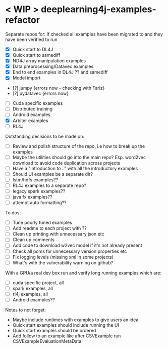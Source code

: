 # < WIP > deeplearning4j-examples-refactor

Separate repos for:
If checked all examples have been migrated to and they have been verified to 
run
- [X] Quick start to DL4J
- [X] Quick start to samediff
- [X] ND4J array manipulation examples
- [X] Data preprocessing/Datavec examples
- [X] End to end examples in DL4J 
		?? and samediff
- [X] Model import
- [?] jumpy {errors now - checking with Fariz}
- [?] pydatavec {errors now}
- [ ] Cuda specific examples
- [ ] Distributed training
- [ ] Android examples
- [X] Arbiter examples
- [ ] RL4J

Outstanding decisions to be made on:
- [ ] Review and polish structure of the repo, i.e how to break up the examples
- [ ] Maybe the utilities should go into the main repo? Esp. word2vec download to avoid code duplication across projects
- [ ] Have a "introduction to .." with all the introductory examples
- [ ] Should UI examples be a separate dir?
- [ ] lstm/hdfs examples??
- [ ] RL4J examples to a separate repo?
- [ ] legacy spark examples??
- [ ] java fx examples??
- [ ] attempt auto formatting??

To dos: 
- [ ] Tune poorly tuned examples
- [ ] Add readme to each project with ??
- [ ] Clean up printing with unnecessary json etc
- [ ] Clean up comments
- [ ] Add code to download w2vec model if it's not already present
- [ ] Check all poms for unnecessary version properties etc
- [ ] Fix logging levels (missing xml in some projects)
- [ ] What's with the vulnerability warning on github?

With a GPU/a real dev box run and verify long running examples which are:
- [ ] cuda specific project, all
- [ ] spark examples, all
- [ ] rl4j examples, all
- [ ] Android examples??

Notes to not forget:
- Maybe include runtimes with examples to give users an idea
- Quick start examples should include running the UI
- Quick start examples should be ordered
- Add follow to an example like after CSVExample run CSVExampleEvaluationMetaData
